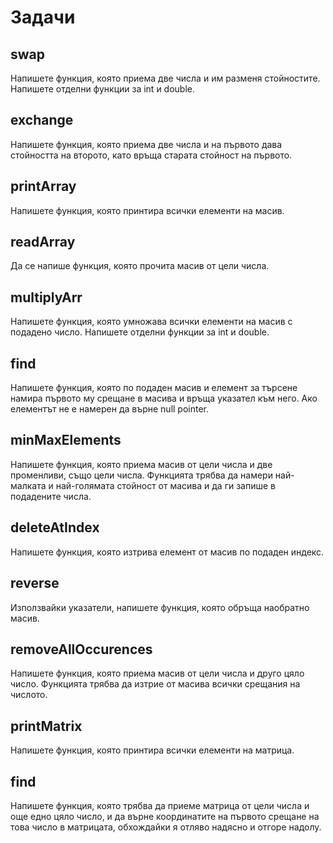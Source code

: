 # Задачи

## swap
Напишете функция, която приема две числа и им разменя стойностите. Напишете отделни функции за int и double.

## exchange
Напишете функция, която приема две числа и на първото дава стойността на второто, като връща старата стойност на първото.

## printArray
Напишете функция, която принтира всички елементи на масив.

## readArray
Да се напише функция, която прочита масив от цели числа.

## multiplyArr
Напишете функция, която умножава всички елементи на масив с подадено число. Напишете отделни функции за int и double.

## find
Напишете функция, която по подаден масив и елемент за търсене намира първото му срещане в масива и връща указател към него. Ако елементът не е намерен да върне null pointer.

## minMaxElements
Напишете функция, която приема масив от цели числа и две променливи, също цели числа. Функцията трябва да намери най-малката и най-голямата стойност от масива и да ги запише в подадените числа.

## deleteAtIndex
Напишете функция, която изтрива елемент от масив по подаден индекс.

## reverse
Използвайки указатели, напишете функция, която обръща наобратно масив.

## removeAllOccurences
Напишете функция, която приема масив от цели числа и друго цяло число. Функцията трябва да изтрие от масива всички срещания на числото.

## printMatrix
Напишете функция, която принтира всички елементи на матрица.

## find
Напишете функция, която трябва да приеме матрица от цели числа и още едно цяло число, и да върне координатите на първото срещане на това число в матрицата, обхождайки я отляво надясно и отгоре надолу.
